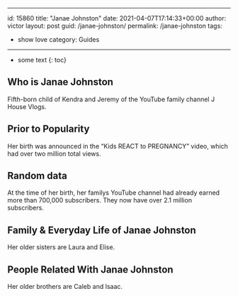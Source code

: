  ---
id: 15860
title: "Janae Johnston"
date: 2021-04-07T17:14:33+00:00
author: victor
layout: post
guid: /janae-johnston/
permalink: /janae-johnston
tags:
 - show love
category: Guides
---

* some text
{: toc}

## Who is Janae Johnston

Fifth-born child of Kendra and Jeremy of the YouTube family channel J House Vlogs. 

## Prior to Popularity

Her birth was announced in the &#8220;Kids REACT to PREGNANCY&#8221; video, which had over two million total views.

## Random data

At the time of her birth, her familys YouTube channel had already earned more than 700,000 subscribers. They now have over 2.1 million subscribers. 

## Family & Everyday Life of Janae Johnston

Her older sisters are Laura and Elise.

## People Related With Janae Johnston

Her older brothers are Caleb and Isaac.
 